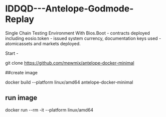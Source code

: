 # IDDQD---Antelope-Godmode-Replay
Single Chain Testing Environment With Bios.Boot - contracts deployed including eosio.token - issued system currency, documentation keys used - atomicassets and markets deployed. 


Start - 

git clone https://github.com/mewmix/antelope-docker-minimal

##create image

 docker build --platform linux/amd64 antelope-docker-minimal


## run image

docker run --rm -it --platform linux/amd64 

